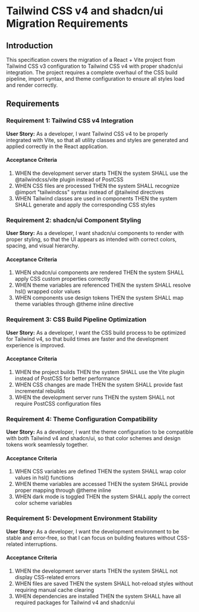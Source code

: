 # Tailwind CSS v4 and shadcn/ui Migration Requirements

## Introduction
This specification covers the migration of a React + Vite project from Tailwind CSS v3 configuration to Tailwind CSS v4 with proper shadcn/ui integration. The project requires a complete overhaul of the CSS build pipeline, import syntax, and theme configuration to ensure all styles load and render correctly.

## Requirements

### Requirement 1: Tailwind CSS v4 Integration
**User Story:** As a developer, I want Tailwind CSS v4 to be properly integrated with Vite, so that all utility classes and styles are generated and applied correctly in the React application.

#### Acceptance Criteria
1. WHEN the development server starts THEN the system SHALL use the @tailwindcss/vite plugin instead of PostCSS
2. WHEN CSS files are processed THEN the system SHALL recognize @import "tailwindcss" syntax instead of @tailwind directives
3. WHEN Tailwind classes are used in components THEN the system SHALL generate and apply the corresponding CSS styles

### Requirement 2: shadcn/ui Component Styling
**User Story:** As a developer, I want shadcn/ui components to render with proper styling, so that the UI appears as intended with correct colors, spacing, and visual hierarchy.

#### Acceptance Criteria
1. WHEN shadcn/ui components are rendered THEN the system SHALL apply CSS custom properties correctly
2. WHEN theme variables are referenced THEN the system SHALL resolve hsl() wrapped color values
3. WHEN components use design tokens THEN the system SHALL map theme variables through @theme inline directive

### Requirement 3: CSS Build Pipeline Optimization
**User Story:** As a developer, I want the CSS build process to be optimized for Tailwind v4, so that build times are faster and the development experience is improved.

#### Acceptance Criteria
1. WHEN the project builds THEN the system SHALL use the Vite plugin instead of PostCSS for better performance
2. WHEN CSS changes are made THEN the system SHALL provide fast incremental rebuilds
3. WHEN the development server runs THEN the system SHALL not require PostCSS configuration files

### Requirement 4: Theme Configuration Compatibility
**User Story:** As a developer, I want the theme configuration to be compatible with both Tailwind v4 and shadcn/ui, so that color schemes and design tokens work seamlessly together.

#### Acceptance Criteria
1. WHEN CSS variables are defined THEN the system SHALL wrap color values in hsl() functions
2. WHEN theme variables are accessed THEN the system SHALL provide proper mapping through @theme inline
3. WHEN dark mode is toggled THEN the system SHALL apply the correct color scheme variables

### Requirement 5: Development Environment Stability
**User Story:** As a developer, I want the development environment to be stable and error-free, so that I can focus on building features without CSS-related interruptions.

#### Acceptance Criteria
1. WHEN the development server starts THEN the system SHALL not display CSS-related errors
2. WHEN files are saved THEN the system SHALL hot-reload styles without requiring manual cache clearing
3. WHEN dependencies are installed THEN the system SHALL have all required packages for Tailwind v4 and shadcn/ui
